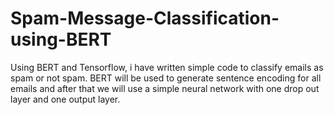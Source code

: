 # Spam-Message-Classification-using-BERT
Using BERT and Tensorflow, i have written simple code to classify emails as spam or not spam. BERT will be used to generate sentence encoding for all emails and after that we will use a simple neural network with one drop out layer and one output layer. 
